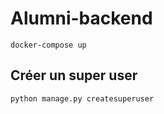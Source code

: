 # Alumni-backend

```
docker-compose up
```

## Créer un super user

```
python manage.py createsuperuser
```